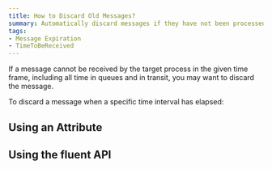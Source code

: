 ```yaml
---
title: How to Discard Old Messages?
summary: Automatically discard messages if they have not been processed within a given period of time.
tags:
- Message Expiration
- TimeToBeReceived
---
```



If a message cannot be received by the target process in the given time frame, including all time in queues and in transit, you may want to discard the message.

To discard a message when a specific time interval has elapsed:

## Using an Attribute

<!-- import DiscardingOldMessagesWithAnAttribute -->

## Using the fluent API

<!-- import DiscardingOldMessagesWithFluent -->

